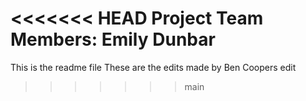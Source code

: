
<<<<<<< HEAD
Project Team Members: Emily Dunbar
=======
This is the readme file
These are the edits made by Ben 
Coopers edit
>>>>>>> main
